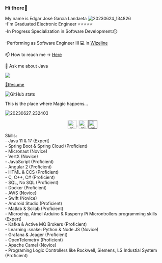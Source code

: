 ### Hi there👋

My name is Edgar José García Landaeta
![20230624_134826](https://github.com/edgar643/edgar643/assets/54609461/af15e5f3-2960-41ad-8963-c13d818e02d5) <br>
-I'm Graduated Electronic Engineer :star::star::star::star::star: <br>
-In Progress Specialization in Software Development:⏲️

-Performing as Software Engineer III :computer: in [Wizeline](https://www.wizeline.com/)

📫 How to reach me -> [Here](https://bit.ly/3ZR8FrP)

💬 Ask me about Java

 <div>
   <a href="https://www.codewars.com/users/edgar643"><img src="https://www.codewars.com/users/edgar643/badges/small">
 </div>
     
📘[Resume](https://github.com/edgar643/edgar643/files/10486104/CV.Edgar.Garcia.ENG.pdf)

![GitHub stats](https://github-readme-stats.vercel.app/api?username=edgar643&show_icons=true&theme=dark)

This is the place where Magic happens...

![20230627_232403](https://github.com/edgar643/edgar643/assets/54609461/e0a7897d-014c-4717-944b-4146ad9cfc8e)
<br>
<p align="center">
     <a href="https://www.youtube.com/channel/UCRQmogD06nB3yxXnZEV2iIw" target="blank" style='margin-right:4px'>
    <img align="center" src="https://cdn.jsdelivr.net/npm/simple-icons@3.0.1/icons/youtube.svg" alt="midudev" height="28px" width="28px" />
  </a>
  <a href="https://instagram.com/edgar_garcia643" target="blank">
    <img align="center" src="https://cdn.jsdelivr.net/npm/simple-icons@3.0.1/icons/instagram.svg" alt="midu.dev" height="28px" width="28px" />
  </a>
  <a href="" target="blank">
    <img align="center" src="https://cdn.jsdelivr.net/npm/simple-icons@3.0.1/icons/twitter.svg" alt="midudev" height="28px" width="28px" />
  </a>
</p>
Skills:
<br>
- Java 11 & 17 (Expert) <br>
- Spring Boot & Spring Cloud (Proficient)<br>
- Micronaut (Novice)<br>
- VertX (Novice)<br>
- JavaScript (Proficient)<br>
- Angular 2 (Proficient)<br>
- HTML & CCS (Proficient)<br>
- C, C++, C# (Proficient)<br>
- SQL, No SQL (Proficient)<br>
- Docker (Proficient)<br>
- AWS (Novice)<br>
- Swift (Novice) <br>
- Android Studio (Proficient) <br>
- Matlab & Scilab (Proficient) <br>
- Microchip, Atmel Arduino & Rasperry Pi Microntrollers programming skills (Expert)<br>
- Kafka & Active MQ Brokers (Proficient)<br>
- Learning  :snake: Python & Node JS (Novice)<br>
- Grafana & Jeager (Proficient) <br>
- OpenTelemetry (Proficient)<br>
- Apache Camel (Novice)<br>
- Programing Logic Controllers like Rockwell, Siemens, LS Industial System (Proficient)<br>
<!--**edgar643/edgar643** is a ✨ _special_ ✨ repository because its `README.md` (this file) appears on your GitHub profile.-->
